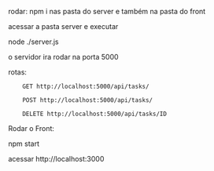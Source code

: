 rodar:
npm i nas pasta do server e também na pasta do front


acessar a pasta server e executar

node ./server.js

o servidor ira rodar na porta 5000

rotas:  

        GET http://localhost:5000/api/tasks/

        POST http://localhost:5000/api/tasks/
        
        DELETE http://localhost:5000/api/tasks/ID


Rodar o Front:

npm start

acessar http://localhost:3000


